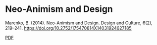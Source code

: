 # Neo-Animism and Design

Marenko, B. (2014). Neo-Animism and Design. Design and Culture, 6(2), 219–241. https://doi.org/10.2752/175470814X14031924627185

[PDF](/assets/files/Marenko_2014_Neo-Animism%20and%20Design.pdf)